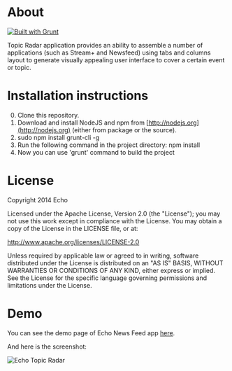 # About

[![Built with Grunt](https://cdn.gruntjs.com/builtwith.png)](http://gruntjs.com/)

Topic Radar application provides an ability to assemble a number of
applications (such as Stream+ and Newsfeed) using tabs and columns
layout to generate visually appealing user interface to cover a certain
event or topic.

# Installation instructions

0. Clone this repository.
1. Download and install NodeJS and npm from
   [http://nodejs.org](http://nodejs.org) (either from package or the
source).
2. sudo npm install grunt-cli -g
3. Run the following command in the project directory: npm install
4. Now you can use 'grunt' command to build the project

# License

Copyright 2014 Echo

Licensed under the Apache License, Version 2.0 (the "License"); you may
not use this work except in compliance with the License. You may obtain
a copy of the     License in the LICENSE file, or at:

http://www.apache.org/licenses/LICENSE-2.0

Unless required by applicable law or agreed to in writing, software
distributed under the License is distributed on an "AS IS" BASIS,
WITHOUT WARRANTIES OR       CONDITIONS OF ANY KIND, either express or
implied. See the License for the specific language governing permissions
and limitations under the License.

# Demo

You can see the demo page of Echo News Feed app [here](http://echoappsteam.github.io/EchoTopicRadar/).

And here is the screenshot:

![Echo Topic Radar](http://echoappsteam.github.io/EchoTopicRadar/images/screenshot.png "Echo Topic Radar Screenshot")
